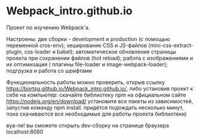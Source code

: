 # Webpack_intro.github.io

Проект по изучению Webpack'а. 

Настроены: две сборки - development и production (с помощью переменной cros-env);
хеширование CSS и JS-файлов (mini-css-extract-plugin, css-loader и babel); 
автоматическое обновление страницы проекта при сохранении файлов (hot reload);
работа с изображениями и их оптимизация ( плагины file-loader и image-webpack-loader);
подгрузка и работа со шрифтами 


Функциональность работы можно проверить, открыв ссылку https://bortsg.github.io/Webpack_intro.github.io/, 
либо установив проект к себе на компьютер:
скачайте библиотеку npm на официальном сайте https://nodejs.org/en/download/ 
установите все пакеты из зависимостей, запустив команду npm install. придётся подождать несколько минут, пока скачиваются все необходимые для работы проекта библиотеки)

вуа-ля! вы сможете открыть dev-сборку на странице браузера localhost:8080




